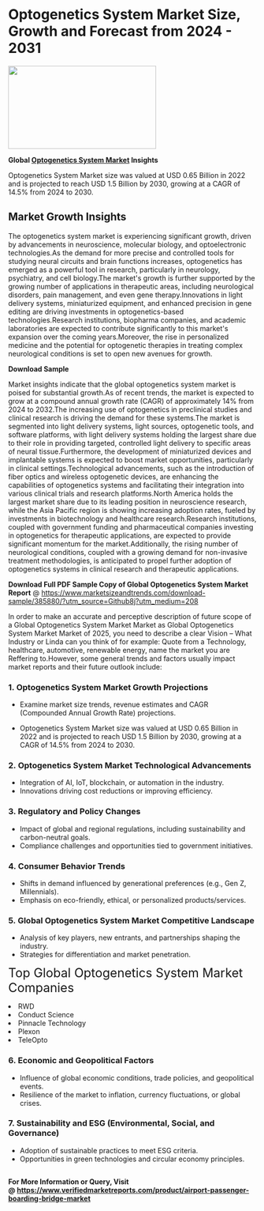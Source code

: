 <H1>Optogenetics System Market Size, Growth and Forecast from 2024 - 2031</H1><img class="aligncenter size-medium wp-image-584254" src="https://thirdeyenews.in/wp-content/uploads/2024/09/Global-Market-Research-300x168.jpeg" alt="" width="300" height="168" /><p><strong>Global&nbsp;<a href="https://www.marketsizeandtrends.com/download-sample/385880/?utm_source=Github8j?utm_medium=208">Optogenetics System Market</a> Insights</strong></p><p>Optogenetics System Market size was valued at USD 0.65 Billion in 2022 and is projected to reach USD 1.5 Billion by 2030, growing at a CAGR of 14.5% from 2024 to 2030.</p><p><h2>Market Growth Insights</h2> <p>The optogenetics system market is experiencing significant growth, driven by advancements in neuroscience, molecular biology, and optoelectronic technologies.As the demand for more precise and controlled tools for studying neural circuits and brain functions increases, optogenetics has emerged as a powerful tool in research, particularly in neurology, psychiatry, and cell biology.The market's growth is further supported by the growing number of applications in therapeutic areas, including neurological disorders, pain management, and even gene therapy.Innovations in light delivery systems, miniaturized equipment, and enhanced precision in gene editing are driving investments in optogenetics-based technologies.Research institutions, biopharma companies, and academic laboratories are expected to contribute significantly to this market's expansion over the coming years.Moreover, the rise in personalized medicine and the potential for optogenetic therapies in treating complex neurological conditions is set to open new avenues for growth.</p> <p><strong>Download Sample</strong></p> <p>Market insights indicate that the global optogenetics system market is poised for substantial growth.As of recent trends, the market is expected to grow at a compound annual growth rate (CAGR) of approximately 14% from 2024 to 2032.The increasing use of optogenetics in preclinical studies and clinical research is driving the demand for these systems.The market is segmented into light delivery systems, light sources, optogenetic tools, and software platforms, with light delivery systems holding the largest share due to their role in providing targeted, controlled light delivery to specific areas of neural tissue.Furthermore, the development of miniaturized devices and implantable systems is expected to boost market opportunities, particularly in clinical settings.Technological advancements, such as the introduction of fiber optics and wireless optogenetic devices, are enhancing the capabilities of optogenetics systems and facilitating their integration into various clinical trials and research platforms.North America holds the largest market share due to its leading position in neuroscience research, while the Asia Pacific region is showing increasing adoption rates, fueled by investments in biotechnology and healthcare research.Research institutions, coupled with government funding and pharmaceutical companies investing in optogenetics for therapeutic applications, are expected to provide significant momentum for the market.Additionally, the rising number of neurological conditions, coupled with a growing demand for non-invasive treatment methodologies, is anticipated to propel further adoption of optogenetics systems in clinical research and therapeutic applications.</p> <p><span class=""><strong>Download Full PDF Sample Copy of Global Optogenetics System Market Report</strong> @ <a href="https://www.marketsizeandtrends.com/download-sample/385880/?utm_source=Github8j?utm_medium=208" target="_blank">https://www.marketsizeandtrends.com/download-sample/385880/?utm_source=Github8j?utm_medium=208</a></span></p><p>In order to make an accurate and perceptive description of future scope of a Global&nbsp;Optogenetics System Market Market as Global&nbsp;Optogenetics System Market Market of 2025, you need to describe a clear Vision &ndash; What Industry or Linda can you think of for example: Quote from a Technology, healthcare, automotive, renewable energy, name the market you are Reffering to.However, some general trends and factors usually impact market reports and their future outlook include:</p><h3>1.&nbsp;<strong>Optogenetics System Market Growth Projections</strong></h3><ul><li>Examine market size trends, revenue estimates and CAGR (Compounded Annual Growth Rate) projections.</li><li><p>Optogenetics System Market size was valued at USD 0.65 Billion in 2022 and is projected to reach USD 1.5 Billion by 2030, growing at a CAGR of 14.5% from 2024 to 2030.</p></li></ul><h3>2.&nbsp;<strong>Optogenetics System Market Technological Advancements</strong></h3><ul><li>Integration of AI, IoT, blockchain, or automation in the industry.</li><li>Innovations driving cost reductions or improving efficiency.</li></ul><h3>3.&nbsp;<strong>Regulatory and Policy Changes</strong></h3><ul><li>Impact of global and regional regulations, including sustainability and carbon-neutral goals.</li><li>Compliance challenges and opportunities tied to government initiatives.</li></ul><h3>4.&nbsp;<strong>Consumer Behavior Trends</strong></h3><ul><li>Shifts in demand influenced by generational preferences (e.g., Gen Z, Millennials).</li><li>Emphasis on eco-friendly, ethical, or personalized products/services.</li></ul><h3>5.&nbsp;<strong>Global Optogenetics System Market Competitive Landscape</strong></h3><ul><li>Analysis of key players, new entrants, and partnerships shaping the industry.</li><li>Strategies for differentiation and market penetration.</li></ul><p data-pm-slice="1 1 []"><span style="color: inherit; font-family: inherit; font-size: 25px;">Top Global Optogenetics System Market Companies</span></p><div class="" data-test-id=""><p><li>RWD</li><li> Conduct Science</li><li> Pinnacle Technology</li><li> Plexon</li><li> TeleOpto</li></p></div><h3>6.&nbsp;<strong>Economic and Geopolitical Factors</strong></h3><ul><li>Influence of global economic conditions, trade policies, and geopolitical events.</li><li>Resilience of the market to inflation, currency fluctuations, or global crises.</li></ul><h3>7.&nbsp;<strong>Sustainability and ESG (Environmental, Social, and Governance)</strong></h3><ul><li>Adoption of sustainable practices to meet ESG criteria.</li><li>Opportunities in green technologies and circular economy principles.</li></ul><h2><strong style="font-size: 14px;">For More Information or Query, Visit @&nbsp;</strong><a style="background-color: #ffffff; font-size: 14px;" href="https://www.marketsizeandtrends.com/report/optogenetics-system-market/" target="_blank">https://www.verifiedmarketreports.com/product/airport-passenger-boarding-bridge-market</a></h2>